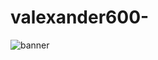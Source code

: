# valexander600-
![banner](https://github.com/user-attachments/assets/3725f67e-3904-4186-9cce-313cff978b25)

